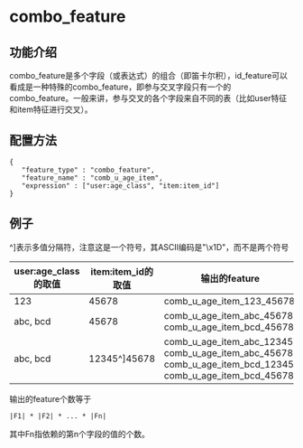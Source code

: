 # combo_feature

## 功能介绍

combo_feature是多个字段（或表达式）的组合（即笛卡尔积），id_feature可以看成是一种特殊的combo_feature，即参与交叉字段只有一个的combo_feature。一般来讲，参与交叉的各个字段来自不同的表（比如user特征和item特征进行交叉）。

## 配置方法

```
{
   "feature_type" : "combo_feature",
   "feature_name" : "comb_u_age_item",
   "expression" : ["user:age_class", "item:item_id"]
}
```

## 例子

^\]表示多值分隔符，注意这是一个符号，其ASCII编码是"\\x1D"，而不是两个符号

| user:age_class的取值 | item:item_id的取值 | 输出的feature                                                                                                 |
| ----------------- | --------------- | ---------------------------------------------------------------------------------------------------------- |
| 123               | 45678           | comb_u_age_item_123_45678                                                                                  |
| abc, bcd          | 45678           | comb_u_age_item_abc_45678, comb_u_age_item_bcd_45678                                                       |
| abc, bcd          | 12345^\]45678   | comb_u_age_item_abc_12345, comb_u_age_item_abc_45678, comb_u_age_item_bcd_12345, comb_u_age_item_bcd_45678 |

输出的feature个数等于

```
|F1| * |F2| * ... * |Fn|
```

其中Fn指依赖的第n个字段的值的个数。
